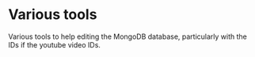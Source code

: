 # Various tools

Various tools to help editing the MongoDB database, particularly with the IDs if the youtube video IDs.